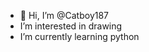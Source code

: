 - 👋 Hi, I’m @Catboy187
- I’m interested in drawing
- I’m currently learning python

<!---
Catboy187/Catboy187 is a ✨ special ✨ repository because its `README.md` (this file) appears on your GitHub profile.
You can click the Preview link to take a look at your changes.
--->

